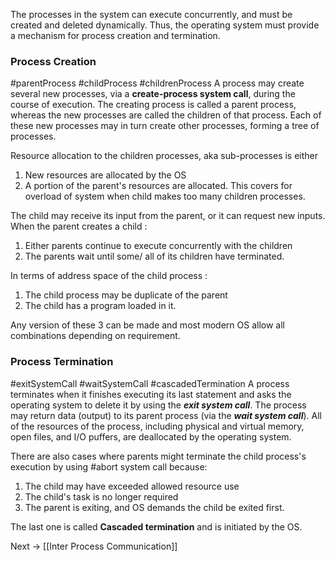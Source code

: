 The processes in the system can execute concurrently, and must be created and deleted dynamically. Thus, the operating system must provide a mechanism for process creation and termination.

### Process Creation
#parentProcess #childProcess #childrenProcess
A process may create several new processes, via a **create-process system call**, during the course of execution. The creating process is called a parent process, whereas the new processes are called the children of that process. Each of these new processes may in turn create other processes, forming a tree of processes.

Resource allocation to the children processes, aka sub-processes is either
1. New resources are allocated by the OS
2. A portion of the parent's resources are allocated. This covers for overload of system when child makes too many children processes.

The child may receive its input from the parent, or it can request new inputs.
When the parent creates a child :
1. Either parents continue to execute concurrently with the children
2. The parents wait until some/ all of its children have terminated.

In terms of address space of the child process :
1. The child process may be duplicate of the parent
2. The child has a program loaded in it.

Any version of these 3 can be made and most modern OS allow all combinations depending on requirement.

### Process Termination
#exitSystemCall #waitSystemCall #cascadedTermination
A process terminates when it finishes executing its last statement and asks the
operating system to delete it by using the ***exit system call***. The process may return data (output) to its parent process (via the ***wait system call***). All of the resources of the process, including physical and virtual memory, open files, and I/O puffers, are deallocated by the operating system.

There are also cases where parents might terminate the child process's execution by using #abort system call because:
1. The child may have exceeded allowed resource use
2. The child's task is no longer required
3. The parent is exiting, and OS demands the child be exited first.

The last one is called **Cascaded termination** and is initiated by the OS.

Next → [[Inter Process Communication]] 